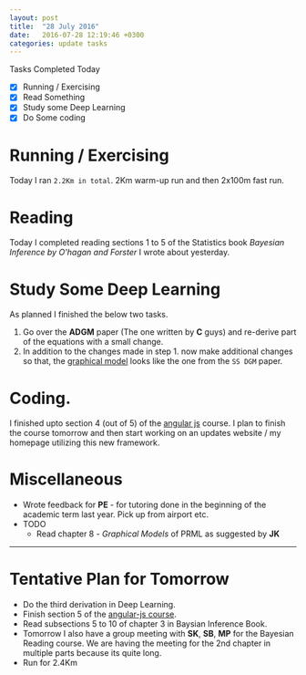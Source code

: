 ```yaml
---
layout: post
title:  "28 July 2016"
date:   2016-07-28 12:19:46 +0300
categories: update tasks
---
```

Tasks Completed Today

- [x] Running / Exercising
- [x] Read Something
- [x] Study some Deep Learning
- [x] Do Some coding

# Running / Exercising
Today I ran `2.2Km in total`. 2Km warm-up run and then 2x100m fast run.

# Reading
Today I completed reading sections 1 to 5 of the Statistics book _Bayesian Inference by O'hagan and Forster_ I wrote about yesterday.

# Study Some Deep Learning
As planned I finished the below two tasks.

1. Go over the **ADGM** paper (The one written by **C** guys) and re-derive part of the equations with a small change.
2. In addition to the changes made in step 1. now make additional changes so that, the [graphical model][graphical-model] looks like the one from the `SS DGM` paper.

# Coding.

I finished upto section 4 (out of 5) of the [angular js][angular-js] course. I plan to finish the course tomorrow and then start working on an updates website / my homepage utilizing this new framework.


# Miscellaneous
- Wrote feedback for **PE** - for tutoring done in the beginning of the academic term last year. Pick up from airport etc.
- TODO  
    *  Read chapter 8 - _Graphical Models_ of PRML as suggested by **JK**

---------------- 

# Tentative Plan for Tomorrow
- Do the third derivation in Deep Learning.
- Finish section 5 of the [angular-js course][angular-course].
- Read subsections 5 to 10 of chapter 3 in Baysian Inference Book. 
- Tomorrow I also have a group meeting with **SK**, **SB**, **MP** for the Bayesian Reading course. We are having the meeting for the 2nd chapter in multiple parts because its quite long. 
- Run for 2.4Km


[kendall-img]: http://pictures.abebooks.com/isbn/9780340529225-us-300.jpg 
[graphical-model]: https://en.wikipedia.org/wiki/Graphical_model
[angular-js]: https://en.wikipedia.org/wiki/AngularJS
[angular-course]: http://campus.codeschool.com/courses/shaping-up-with-angular-js
